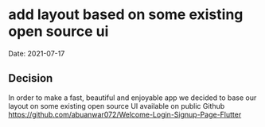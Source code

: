 # add layout based on some existing open source ui

Date: 2021-07-17

## Decision

In order to make a fast, beautiful and enjoyable app we decided to base our layout on some existing open source UI available on public Github https://github.com/abuanwar072/Welcome-Login-Signup-Page-Flutter